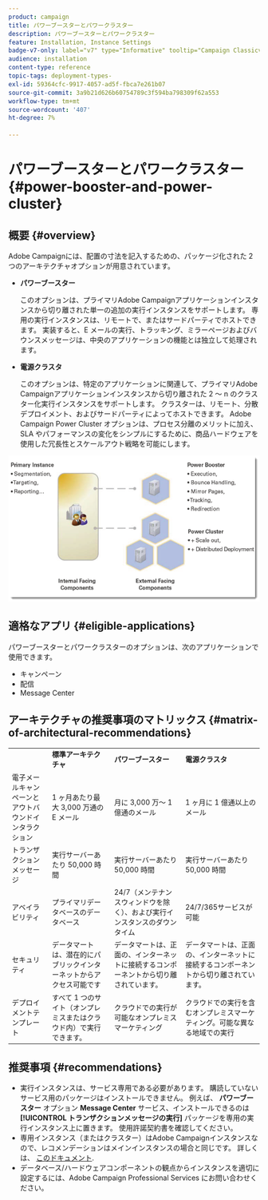 ```yaml
---
product: campaign
title: パワーブースターとパワークラスター
description: パワーブースターとパワークラスター
feature: Installation, Instance Settings
badge-v7-only: label="v7" type="Informative" tooltip="Campaign Classicv7 にのみ適用"
audience: installation
content-type: reference
topic-tags: deployment-types-
exl-id: 59364cfc-9917-4057-ad5f-fbca7e261b07
source-git-commit: 3a9b21d626b60754789c3f594ba798309f62a553
workflow-type: tm+mt
source-wordcount: '407'
ht-degree: 7%

---
```


# パワーブースターとパワークラスター{#power-booster-and-power-cluster}



## 概要 {#overview}

Adobe Campaignには、配置の寸法を記入するための、パッケージ化された 2 つのアーキテクチャオプションが用意されています。

* **パワーブースター**

  このオプションは、プライマリAdobe Campaignアプリケーションインスタンスから切り離された単一の追加の実行インスタンスをサポートします。 専用の実行インスタンスは、リモートで、またはサードパーティでホストできます。 実装すると、E メールの実行、トラッキング、ミラーページおよびバウンスメッセージは、中央のアプリケーションの機能とは独立して処理されます。

* **電源クラスタ**

  このオプションは、特定のアプリケーションに関連して、プライマリAdobe Campaignアプリケーションインスタンスから切り離された 2 ～ n のクラスター化実行インスタンスをサポートします。 クラスターは、リモート、分散デプロイメント、およびサードパーティによってホストできます。 Adobe Campaign Power Cluster オプションは、プロセス分離のメリットに加え、SLA やパフォーマンスの変化をシンプルにするために、商品ハードウェアを使用した冗長性とスケールアウト戦略を可能にします。

![](assets/architectural_options_diagram.png)

## 適格なアプリ {#eligible-applications}

パワーブースターとパワークラスターのオプションは、次のアプリケーションで使用できます。

* キャンペーン
* 配信
* Message Center

## アーキテクチャの推奨事項のマトリックス {#matrix-of-architectural-recommendations}

<table> 
 <tbody> 
  <tr> 
   <td> </td> 
   <td> <strong>標準アーキテクチャ</strong><br /> </td> 
   <td> <strong>パワーブースター</strong><br /> </td> 
   <td> <strong>電源クラスタ</strong><br /> </td> 
  </tr> 
  <tr> 
   <td> 電子メールキャンペーンとアウトバウンドインタラクション<br /> </td> 
   <td> 1 ヶ月あたり最大 3,000 万通の E メール<br /> </td> 
   <td> 月に 3,000 万～ 1 億通のメール<br /> </td> 
   <td> 1 ヶ月に 1 億通以上のメール<br /> </td> 
  </tr> 
  <tr> 
   <td> トランザクションメッセージ<br /> </td> 
   <td> 実行サーバーあたり 50,000 時間<br /> </td> 
   <td> 実行サーバーあたり 50,000 時間<br /> </td> 
   <td> 実行サーバーあたり 50,000 時間<br /> </td> 
  </tr> 
  <tr> 
   <td> アベイラビリティ<br /> </td> 
   <td> プライマリデータベースのデータベース<br /> </td> 
   <td> 24/7（メンテナンスウィンドウを除く）、および実行インスタンスのダウンタイム<br /> </td> 
   <td> 24/7/365サービスが可能<br /> </td> 
  </tr> 
  <tr> 
   <td> セキュリティ<br /> </td> 
   <td> データマートは、潜在的にパブリックインターネットからアクセス可能です<br /> </td> 
   <td> データマートは、正面の、インターネットに接続するコンポーネントから切り離されています。<br /> </td> 
   <td> データマートは、正面の、インターネットに接続するコンポーネントから切り離されています。<br /> </td> 
  </tr> 
  <tr> 
   <td> デプロイメントテンプレート<br /> </td> 
   <td> すべて 1 つのサイト（オンプレミスまたはクラウド内）で実行できます。<br /> </td> 
   <td> クラウドでの実行が可能なオンプレミスマーケティング<br /> </td> 
   <td> クラウドでの実行を含むオンプレミスマーケティング。可能な異なる地域での実行<br /> </td> 
  </tr> 
 </tbody> 
</table>

## 推奨事項 {#recommendations}

* 実行インスタンスは、サービス専用である必要があります。 購読していないサービス用のパッケージはインストールできません。 例えば、 **パワーブースター** オプション **Message Center** サービス、インストールできるのは **[!UICONTROL トランザクションメッセージの実行]** パッケージを専用の実行インスタンス上に置きます。 使用許諾契約書を確認してください。
* 専用インスタンス（またはクラスター）はAdobe Campaignインスタンスなので、レコメンデーションはメインインスタンスの場合と同じです。 詳しくは、 [このドキュメント](../../production/using/foreword.md).
* データベース/ハードウェアコンポーネントの観点からインスタンスを適切に設定するには、Adobe Campaign Professional Services にお問い合わせください。
